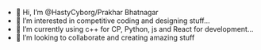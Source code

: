 - 👋 Hi, I’m @HastyCyborg/Prakhar Bhatnagar
- 👀 I’m interested in competitive coding and designing stuff...
- 🌱 I’m currently using c++ for CP, Python, js and React for development...
- 💞️ I’m looking to collaborate and creating amazing stuff

<!---
HastyCyborg/HastyCyborg is a ✨ special ✨ repository because its `README.md` (this file) appears on your GitHub profile.
You can click the Preview link to take a look at your changes.
--->
